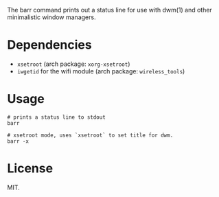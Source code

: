 The barr command prints out a status line for use with dwm(1) and other
minimalistic window managers.

# Dependencies

- `xsetroot` (arch package: `xorg-xsetroot`)
- `iwgetid` for the wifi module (arch package: `wireless_tools`)


# Usage

```shell
# prints a status line to stdout
barr

# xsetroot mode, uses `xsetroot` to set title for dwm.
barr -x
```

# License

MIT.
